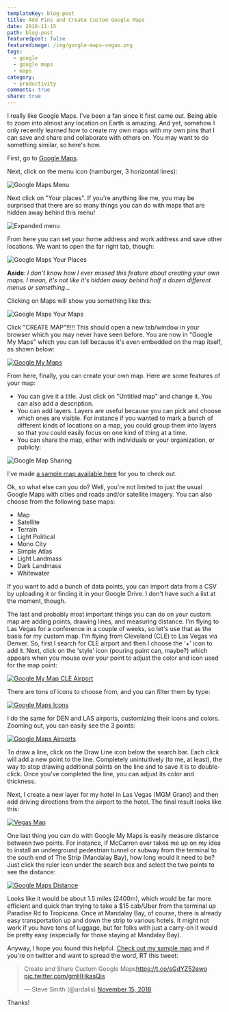 ```yaml
---
templateKey: blog-post
title: Add Pins and Create Custom Google Maps
date: 2018-11-15
path: blog-post
featuredpost: false
featuredimage: /img/google-maps-vegas.png
tags:
  - google
  - google maps
  - maps
category:
  - productivity
comments: true
share: true
---
```


I really like Google Maps. I've been a fan since it first came out. Being able to zoom into almost any location on Earth is amazing. And yet, somehow I only recently learned how to create my own maps with my own pins that I can save and share and collaborate with others on. You may want to do something similar, so here's how.

First, go to [Google Maps](https://www.google.com/maps/).

Next, click on the menu icon (hamburger, 3 horizontal lines):

![Google Maps Menu](/img/google-maps-menu.png)

Next click on "Your places". If you're anything like me, you may be surprised that there are so many things you can do with maps that are hidden away behind this menu!

![Expanded menu](/img/google-maps-menu-expanded.png)

From here you can set your home address and work address and save other locations. We want to open the far right tab, though:

![Google Maps Your Places](/img/google-maps-your-places.png)

**Aside**: _I don't know how I ever missed this feature about creating your own maps. I mean, it's not like it's hidden away behind half a dozen different menus or something..._

Clicking on Maps will show you something like this:

![Google Maps Your Maps](/img/google-maps-your-maps.png)

Click "CREATE MAP"!!!!! This should open a new tab/window in your browser which you may never have seen before. You are now in "Google My Maps" which you can tell because it's even embedded on the map itself, as shown below:

[![Google My Maps](/img/google-my-maps-1024x799.png)](http://ardalis.com/wp-content/uploads/2018/11/google-my-maps.png)

From here, finally, you can create your own map. Here are some features of your map:

- You can give it a title. Just click on "Untitled map" and change it. You can also add a description.
- You can add layers. Layers are useful because you can pick and choose which ones are visible. For instance if you wanted to mark a bunch of different kinds of locations on a map, you could group them into layers so that you could easily focus on one kind of thing at a time.
- You can share the map, either with individuals or your organization, or publicly:

![Google Map Sharing](/img/google-map-sharing.png)

I've made [a sample map available here](https://drive.google.com/open?id=1g4K7xDtSpjeSTcFkIGaH0_Jlr0nF6sAo&usp=sharing) for you to check out.

Ok, so what else can you do? Well, you're not limited to just the usual Google Maps with cities and roads and/or satellite imagery. You can also choose from the following base maps:

- Map
- Satellite
- Terrain
- Light Political
- Mono City
- Simple Atlas
- Light Landmass
- Dark Landmass
- Whitewater

If you want to add a bunch of data points, you can import data from a CSV by uploading it or finding it in your Google Drive. I don't have such a list at the moment, though.

The last and probably most important things you can do on your custom map are adding points, drawing lines, and measuring distance. I'm flying to Las Vegas for a conference in a couple of weeks, so let's use that as the basis for my custom map. I'm flying from Cleveland (CLE) to Las Vegas via Denver. So, first I search for CLE airport and then I choose the '+' icon to add it. Next, click on the 'style' icon (pouring paint can, maybe?) which appears when you mouse over your point to adjust the color and icon used for the map point:

[![Google My Map CLE Airport](/img/google-map-cle-1024x891.png)](http://ardalis.com/wp-content/uploads/2018/11/google-map-cle.png)

There are tons of icons to choose from, and you can filter them by type:

[![Google Maps Icons](/img/google-maps-icons.png)](http://ardalis.com/wp-content/uploads/2018/11/google-maps-icons.png)

I do the same for DEN and LAS airports, customizing their icons and colors. Zooming out, you can easily see the 3 points:

[![Google Maps Airports](/img/google-maps-airports-1024x396.png)](http://ardalis.com/wp-content/uploads/2018/11/google-maps-airports.png)

To draw a line, click on the Draw Line icon below the search bar. Each click will add a new point to the line. Completely unintuitively (to me, at least), the way to stop drawing additional points on the line and to save it is to double-click. Once you've completed the line, you can adjust its color and thickness.

Next, I create a new layer for my hotel in Las Vegas (MGM Grand) and then add driving directions from the airport to the hotel. The final result looks like this:

[![Vegas Map](/img/google-maps-vegas-1024x865.png)](http://ardalis.com/wp-content/uploads/2018/11/google-maps-vegas.png)

One last thing you can do with Google My Maps is easily measure distance between two points. For instance, if McCarron ever takes me up on my idea to install an underground pedestrian tunnel or subway from the terminal to the south end of The Strip (Mandalay Bay), how long would it need to be? Just click the ruler icon under the search box and select the two points to see the distance:

[![Google Maps Distance](/img/google-maps-distance.png)](http://ardalis.com/wp-content/uploads/2018/11/google-maps-distance.png)

Looks like it would be about 1.5 miles (2400m), which would be far more efficient and quick than trying to take a $15 cab/Uber from the terminal up Paradise Rd to Tropicana. Once at Mandalay Bay, of course, there is already easy transportation up and down the strip to various hotels. It might not work if you have tons of luggage, but for folks with just a carry-on it would be pretty easy (especially for those staying at Mandalay Bay).

Anyway, I hope you found this helpful. [Check out my sample map](https://www.google.com/maps/d/edit?hl=en&hl=en&mid=1g4K7xDtSpjeSTcFkIGaH0_Jlr0nF6sAo&ll=36.08453386191384%2C-115.11410180389407&z=13) and if you're on twitter and want to spread the word, RT this tweet:

<blockquote class="twitter-tweet" data-lang="en"><p dir="ltr" lang="en">Create and Share Custom Google Maps<a href="https://t.co/sGdYZ52ewo">https://t.co/sGdYZ52ewo</a> <a href="https://t.co/gmHHkasQis">pic.twitter.com/gmHHkasQis</a></p>— Steve Smith (@ardalis) <a href="https://twitter.com/ardalis/status/1063143216667652096?ref_src=twsrc%5Etfw">November 15, 2018</a></blockquote>
<script async src="https://platform.twitter.com/widgets.js" charset="utf-8"></script>

Thanks!
